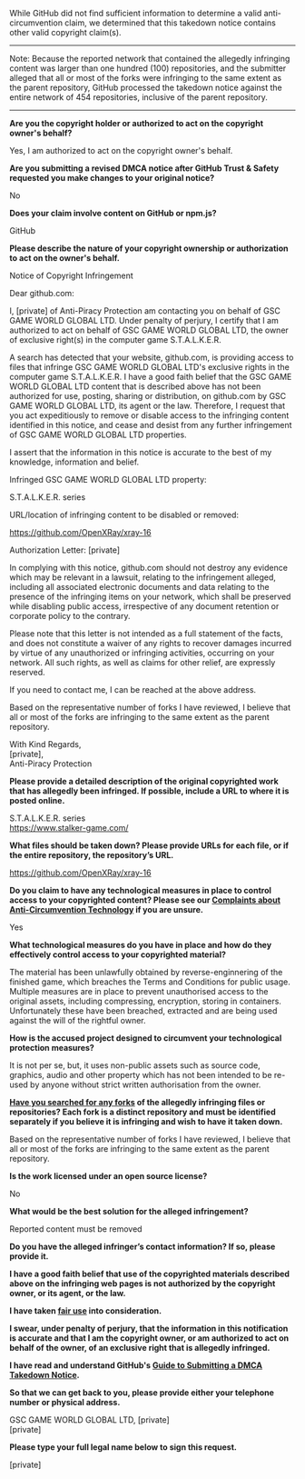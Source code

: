 While GitHub did not find sufficient information to determine a valid anti-circumvention claim, we determined that this takedown notice contains other valid copyright claim(s).

---

Note: Because the reported network that contained the allegedly infringing content was larger than one hundred (100) repositories, and the submitter alleged that all or most of the forks were infringing to the same extent as the parent repository, GitHub processed the takedown notice against the entire network of 454 repositories, inclusive of the parent repository. 

---
 
**Are you the copyright holder or authorized to act on the copyright owner's behalf?**

Yes, I am authorized to act on the copyright owner's behalf.

**Are you submitting a revised DMCA notice after GitHub Trust & Safety requested you make changes to your original notice?**

No

**Does your claim involve content on GitHub or npm.js?**

GitHub

**Please describe the nature of your copyright ownership or authorization to act on the owner's behalf.**

Notice of Copyright Infringement  

Dear github.com:

I, [private] of Anti-Piracy Protection am contacting you on behalf of GSC GAME WORLD GLOBAL LTD. Under penalty of perjury, I certify that I am authorized to act on behalf of GSC GAME WORLD GLOBAL LTD, the owner of exclusive right(s) in the computer game S.T.A.L.K.E.R.

A search has detected that your website, github.com, is providing access to files that infringe GSC GAME WORLD GLOBAL LTD's exclusive rights in the computer game S.T.A.L.K.E.R. I have a good faith belief that the GSC GAME WORLD GLOBAL LTD content that is described above has not been authorized for use, posting, sharing or distribution, on github.com by GSC GAME WORLD GLOBAL LTD, its agent or the law. Therefore, I request that you act expeditiously to remove or disable access to the infringing content identified in this notice, and cease and desist from any further infringement of GSC GAME WORLD GLOBAL LTD properties.

I assert that the information in this notice is accurate to the best of my knowledge, information and belief.

Infringed GSC GAME WORLD GLOBAL LTD property:

S.T.A.L.K.E.R. series

URL/location of infringing content to be disabled or removed:

https://github.com/OpenXRay/xray-16

Authorization Letter: [private]

In complying with this notice, github.com should not destroy any evidence which may be relevant in a lawsuit, relating to the infringement alleged, including all associated electronic documents and data relating to the presence of the infringing items on your network, which shall be preserved while disabling public access, irrespective of any document retention or corporate policy to the contrary. 

Please note that this letter is not intended as a full statement of the facts, and does not constitute a waiver of any rights to recover damages incurred by virtue of any unauthorized or infringing activities, occurring on your network. All such rights, as well as claims for other relief, are expressly reserved.

If you need to contact me, I can be reached at the above address.

Based on the representative number of forks I have reviewed, I believe that all or most of the forks are infringing to the same extent as the parent repository.

With Kind Regards,  
[private],  
Anti-Piracy Protection

**Please provide a detailed description of the original copyrighted work that has allegedly been infringed. If possible, include a URL to where it is posted online.**

S.T.A.L.K.E.R. series  
https://www.stalker-game.com/

**What files should be taken down? Please provide URLs for each file, or if the entire repository, the repository’s URL.**

https://github.com/OpenXRay/xray-16

**Do you claim to have any technological measures in place to control access to your copyrighted content? Please see our <a href="https://docs.github.com/articles/guide-to-submitting-a-dmca-takedown-notice#complaints-about-anti-circumvention-technology">Complaints about Anti-Circumvention Technology</a> if you are unsure.**

Yes

**What technological measures do you have in place and how do they effectively control access to your copyrighted material?**

The material has been unlawfully obtained by reverse-enginnering of the finished game, which breaches the Terms and Conditions for public usage. Multiple measures are in place to prevent unauthorised access to the original assets, including compressing, encryption, storing in containers. Unfortunately these have been breached, extracted and are being used against the will of the rightful owner.

**How is the accused project designed to circumvent your technological protection measures?**

It is not per se, but, it uses non-public assets such as source code, graphics, audio and other property which has not been intended to be re-used by anyone without strict written authorisation from the owner.

**<a href="https://docs.github.com/articles/dmca-takedown-policy#b-what-about-forks-or-whats-a-fork">Have you searched for any forks</a> of the allegedly infringing files or repositories? Each fork is a distinct repository and must be identified separately if you believe it is infringing and wish to have it taken down.**

Based on the representative number of forks I have reviewed, I believe that all or most of the forks are infringing to the same extent as the parent repository.

**Is the work licensed under an open source license?**

No

**What would be the best solution for the alleged infringement?**

Reported content must be removed

**Do you have the alleged infringer’s contact information? If so, please provide it.**

**I have a good faith belief that use of the copyrighted materials described above on the infringing web pages is not authorized by the copyright owner, or its agent, or the law.**

**I have taken <a href="https://www.lumendatabase.org/topics/22">fair use</a> into consideration.**

**I swear, under penalty of perjury, that the information in this notification is accurate and that I am the copyright owner, or am authorized to act on behalf of the owner, of an exclusive right that is allegedly infringed.**

**I have read and understand GitHub's <a href="https://docs.github.com/articles/guide-to-submitting-a-dmca-takedown-notice/">Guide to Submitting a DMCA Takedown Notice</a>.**

**So that we can get back to you, please provide either your telephone number or physical address.**

GSC GAME WORLD GLOBAL LTD, [private]  
[private]

**Please type your full legal name below to sign this request.**

[private]
